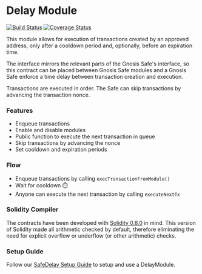 # Delay Module
[![Build Status](https://github.com/gnosis/SafeDelay/workflows/SafeDelay/badge.svg?branch=main)](https://github.com/gnosis/SafeDelay/actions)
[![Coverage Status](https://coveralls.io/repos/github/gnosis/SafeDelay/badge.svg?branch=main)](https://coveralls.io/github/gnosis/SafeDelay)

This module allows for execution of transactions created by an approved address, only after a cooldown period and, optionally, before an expiration time.

The interface mirrors the relevant parts of the Gnosis Safe's interface, so this contract can be placed between Gnosis Safe modules and a Gnosis Safe enforce a time delay between transaction creation and execution.

Transactions are executed in order. The Safe can skip transactions by advancing the transaction nonce.

### Features
- Enqueue transactions
- Enable and disable modules
- Public function to execute the next transaction in queue
- Skip transactions by advancing the nonce
- Set cooldown and expiration periods

### Flow
- Enqueue transactions by calling `execTransactionFromModule()`
- Wait for cooldown ⏱️
- Anyone can execute the next transaction by calling `executeNextTx`

### Solidity Compiler

The contracts have been developed with [Solidity 0.8.0](https://github.com/ethereum/solidity/releases/tag/v0.8.0) in mind. This version of Solidity made all arithmetic checked by default, therefore eliminating the need for explicit overflow or underflow (or other arithmetic) checks.

### Setup Guide

Follow our [SafeDelay Setup Guide](./docs/setup_guide.md) to setup and use a DelayModule.
